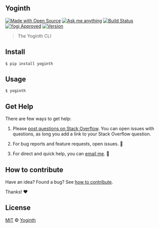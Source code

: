 ## Yoginth

[![Made with Open Source][open_source]][repo] 
[![Ask me anything][ama_badge]][ama_url] 
[![Build Status][build_status]][build_status_url]
[![Yogi Approved][yogi_badge]][website]
[![Version][version_image]][version_url] 

> The Yoginth CLI

## Install

```
$ pip install yoginth
```

## Usage

```
$ yoginth
```

## Get Help

There are few ways to get help:

 1. Please [post questions on Stack Overflow](https://stackoverflow.com/questions/ask). You can open issues with questions, as long you add a link to your Stack Overflow question.

 2. For bug reports and feature requests, open issues. :bug:

 3. For direct and quick help, you can [email me](mailto://yoginth@zoho.com). :rocket:

## How to contribute
Have an idea? Found a bug? See [how to contribute][contributing].

Thanks! :heart:

## License

[MIT][license] © [Yoginth][website]

[open_source]: https://badges.frapsoft.com/os/v1/open-source.svg?v=103
[build_status]: https://gitlab.com/yoginth/yoginth/badges/master/pipeline.svg
[build_status_url]: https://gitlab.com/yoginth/yoginth/commits/master
[ama_badge]: https://img.shields.io/badge/Ask%20me-Anything-1abc9c.svg
[ama_url]: https://gitlab.com/yoginth/ama
[version_image]: https://img.shields.io/pypi/v/yoginth.svg
[version_url]: https://pypi.org/project/yoginth
[repo]: https://gitlab.com/yoginth/yoginth
[yogi_badge]: https://img.shields.io/badge/yogi-approved-800080.svg

[LICENSE]: https://yoginth.mit-license.org/
[website]: https://yoginth.ml
[contributing]: /CONTRIBUTING.md
